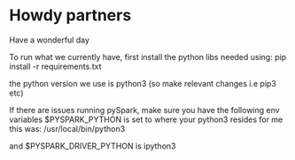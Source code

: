 # Howdy partners
Have a wonderful day

To run what we currently have, first install the python libs needed using:
pip install -r requirements.txt

the python version we use is python3 (so make relevant changes i.e pip3 etc)

If there are issues running pySpark, make sure you have the following env variables
$PYSPARK_PYTHON is set to where your python3 resides for me this was:
/usr/local/bin/python3

and $PYSPARK_DRIVER_PYTHON is 
ipython3


